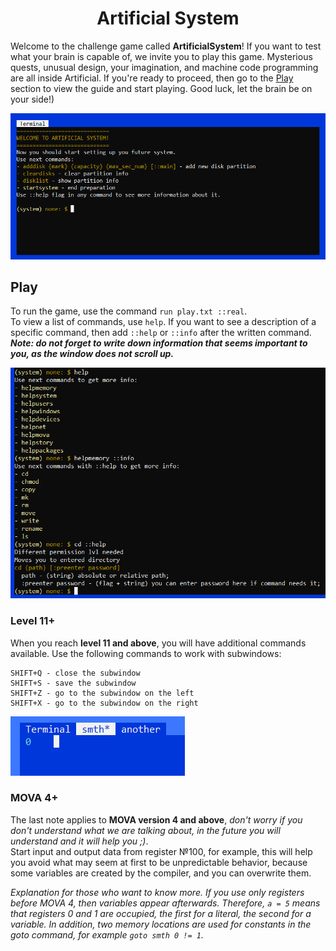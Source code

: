 <div align="center">
  
# Artificial System
</div>

Welcome to the challenge game called **ArtificialSystem**! If you want to test what your brain is capable of, we invite you to play this game. Mysterious quests, unusual design, your imagination, and machine code programming are all inside Artificial. If you're ready to proceed, then go to the [Play](#play) section to view the guide and start playing. Good luck, let the brain be on your side!)  

![image](Pictures/start-screen.png)

## Play
To run the game, use the command `run play.txt ::real`.  
To view a list of commands, use `help`. If you want to see a description of a specific command, then add `::help` or `::info` after the written command.  
***Note: do not forget to write down information that seems important to you, as the window does not scroll up.***    

![image](Pictures/commands-info.png)

### Level 11+
When you reach **level 11 and above**, you will have additional commands available. Use the following commands to work with subwindows:  
```
SHIFT+Q - close the subwindow
SHIFT+S - save the subwindow
SHIFT+Z - go to the subwindow on the left
SHIFT+X - go to the subwindow on the right
```

![image](Pictures/subwindows.png)

### MOVA 4+
The last note applies to **MOVA version 4 and above**, *don't worry if you don't understand what we are talking about, in the future you will understand and it will help you ;)*.  
Start input and output data from register №100, for example, this will help you avoid what may seem at first to be unpredictable behavior, because some variables are created by the compiler, and you can overwrite them.  

*Explanation for those who want to know more. If you use only registers before MOVA 4, then variables appear afterwards. Therefore, `a = 5` means that registers 0 and 1 are occupied, the first for a literal, the second for a variable. In addition, two memory locations are used for constants in the goto command, for example `goto smth 0 != 1`.*
